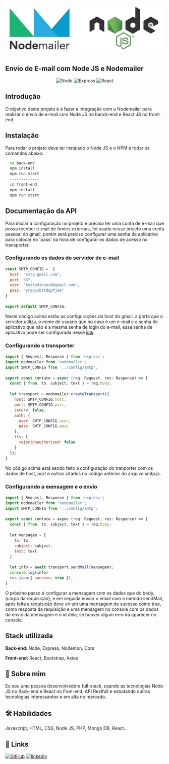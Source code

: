 ![img](backend/src/assets/nodemailernodejs.png)
## Envio de E-mail com Node JS e Nodemailer
<div align="center">
  <img height="30" alt="Node" src="https://img.shields.io/badge/Node.js-43853D?style=for-the-badge&logo=node.js&logoColor=white">
  <img height="30" alt="Express" src="https://img.shields.io/badge/Express.js-404D59?style=for-the-badge">
  <img height="30" alt="React" src="https://img.shields.io/badge/React-20232A?style=for-the-badge&logo=react&logoColor=61DAFB">
</div>

## Introdução

O objetivo deste projeto é a fazer a integração com o Nodemailer para realizar o envio de e-mail com Node JS no banck-end e React JS no front-end.

## Instalação

Para rodar o projeto deve ter instalado o Node JS e o NPM e rodar os comandos abaixo:

```bash
  cd back-end
  npm install 
  npm run start
  -------------
  cd front-end
  npm install 
  npm run start
```

## Documentação da API
Para iniciar a configuração no projeto é preciso ter uma conta de e-mail que possa receber e-mail de fontes externas, foi usado nesse projeto uma conta pessoal do gmail, porém será preciso configurar uma senha de aplicativo para colocar no 'pass' na hora de configurar os dados de acesso no transporter.

### Configurando os dados do servidor de e-mail

```javascript
const SMTP_CONFIG =  {
  host: "smtp.gmail.com",
  port: 587,
  user: "testediones0@gmail.com",
  pass: "yrqqxxbttdqpfjea"
}
 
export default SMTP_CONFIG;
```
Neste código acima estão as configurações de host do gmail, a porta que o servidor utiliza, o nome de usuário que no caso é um e-mail e a senha de aplicativo que não é a mesma senha de login do e-mail, essa senha de aplicativo pode ser configurada nesse [link](https://myaccount.google.com/apppasswords?pli=1&rapt=AEjHL4PbYDKq_WSCcID4sibGIvGN_nYE7_90lzti1yQ07PeB3WlGzZrymaAXr3d5HBLZbo-rPM1THY-hK8Aiyu0i2-SZeebY6w).

### Configurando o transporter
```javascript
import { Request, Response } from 'express';
import nodemailer from 'nodemailer';
import SMTP_CONFIG from '../config/smtp';

export const contato = async (req: Request, res: Response) => {
  const { from, to, subject, text } = req.body;
  
  let transport = nodemailer.createTransport({
    host: SMTP_CONFIG.host, 
    port: SMTP_CONFIG.port,
    secure: false,
    auth: {
      user: SMTP_CONFIG.user,
      pass: SMTP_CONFIG.pass
    },
    tls: {
      rejectUnauthorized: false
    }
  });  
}
```
No código acima está sendo feito a configuração do tranporter com os dados de host, port e outros citados no código anterior do arquivo smtp.js.

### Configurando a mensagem e o envio
```javascript
import { Request, Response } from 'express';
import nodemailer from 'nodemailer';
import SMTP_CONFIG from '../config/smtp';

export const contato = async (req: Request, res: Response) => {
  const { from, to, subject, text } = req.body;
  
  let mensagem = { 
    to: to,
    subject: subject,
    text: text
  }

  let info = await transport.sendMail(mensagem);
  console.log(info)
  res.json({ success: true });  
}
```
O próximo passo é configurar a mensagem com os dados que do body, (corpo da requisição), e em seguida enviar o email com o metodo sendMail, após feita a requisição deve vir um uma mensagem de sucesso como true, como resposta da requisição e uma mensagem no console com os dados do envio da mensagem e o id dela, se houver algum erro irá aparecer no console.


## Stack utilizada

**Back-end:** Node, Express, Nodemon, Cors 

**Front-end:** React, Bootstrap, Axios

## 🚀 Sobre mim
Eu sou uma pessoa desenvolvedora full-stack, usando as tecnologias Node JS no Back-end e React no Fron-end, API Restfull e estudando outras tecnologias interessantes e em alta no mercado.

## 🛠 Habilidades
Javascript, HTML, CSS, Node JS, PHP, Mongo DB, React...

## 🔗 Links
[![GitHub](https://img.shields.io/badge/github-000?style=for-the-badge&logo=ko-fi&logoColor=white)](https://github.com/Diones25)
[![linkedin](https://img.shields.io/badge/linkedin-0A66C2?style=for-the-badge&logo=linkedin&logoColor=white)](https://www.linkedin.com/in/diones-pereira-alves-31bb3969/)
